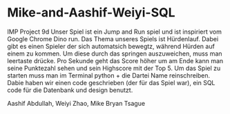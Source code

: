 # Mike-and-Aashif-Weiyi-SQL
IMP Project 9d
Unser Spiel ist ein Jump and Run spiel und ist inspiriert vom Google Chrome Dino run. Das Thema unseres Spiels ist Hürdenlauf. Dabei gibt es einen Spieler der sich automatsich bewegtz, während Hürden auf einem zu kommen. Um diese durch das springen auszuweichen, muss man leertaste drücke. Pro Sekunde geht das Score höher um am Ende kann man seine Punktezahl sehen und sein Highscore mit der Top 5. Um das Spiel zu starten muss man im Terminal python + die Dartei Name reinschreiben. Dabie haben wir einen code geschrieben (der für das Spiel war), ein SQL code für die Datenbank und design benutzt.

Aashif Abdullah, Weiyi Zhao, Mike Bryan Tsague
